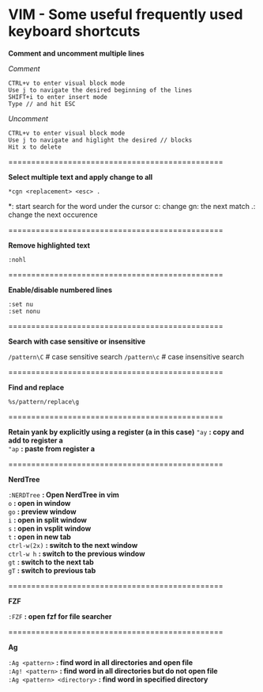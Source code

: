 # VIM - Some useful frequently used keyboard shortcuts

**Comment and uncomment multiple lines**

*Comment*
```
CTRL+v to enter visual block mode
Use j to navigate the desired beginning of the lines
SHIFT+i to enter insert mode
Type // and hit ESC
```

*Uncomment*
```
CTRL+v to enter visual block mode
Use j to navigate and higlight the desired // blocks
Hit x to delete
```

===============================================

**Select multiple text and apply change to all**

```
*cgn <replacement> <esc> .
```

*: start search for the word under the cursor
c: change
gn: the next match
.: change the next occurence

===============================================

**Remove highlighted text**

` :nohl `

===============================================

**Enable/disable numbered lines**

```
:set nu
:set nonu
```

===============================================

**Search with case sensitive or insensitive**

`/pattern\C`  # case sensitive search
`/pattern\c`  # case insensitive search

===============================================

**Find and replace**

`%s/pattern/replace\g`

===============================================

**Retain yank by explicitly using a register (a in this case)**
`"ay` **: copy and add to register a**<br />
`"ap` **: paste from register a**<br />

===============================================

**NerdTree**

`:NERDTree` **:  Open NerdTree in vim**<br />
`o` **:  open in window**<br />
`go` **: preview window**<br />
`i` **:  open in split window**<br />
`s` **:  open in vsplit window**<br />
`t` **:  open in new tab**<br />
`ctrl-w(2x)` **:  switch to the next window**<br />
`ctrl-w h` **:  switch to the previous window**<br />
`gt` **:  switch to the next tab**<br />
`gT` **:  switch to previous tab**<br />

===============================================

**FZF**

`:FZF` **:  open fzf for file searcher**<br />

===============================================

**Ag**

`:Ag <pattern>` **: find word in all directories and open file**<br />
`:Ag! <pattern>` **: find word in all directories but do not open file**<br />
`:Ag <pattern> <directory>` **: find word in specified directory**<br />

